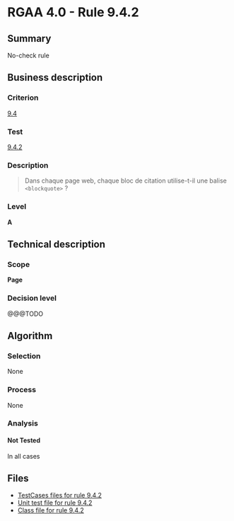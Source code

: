# RGAA 4.0 - Rule 9.4.2

## Summary

No-check rule

## Business description

### Criterion

[9.4](https://www.numerique.gouv.fr/publications/rgaa-accessibilite/methode/criteres/#crit-9-4)

### Test

[9.4.2](https://www.numerique.gouv.fr/publications/rgaa-accessibilite/methode/criteres/#test-9-4-2)

### Description

> Dans chaque page web, chaque bloc de citation utilise-t-il une balise `<blockquote>` ?

### Level

**A**


## Technical description

### Scope

**Page**

### Decision level

@@@TODO


## Algorithm

### Selection

None

### Process

None

### Analysis

#### Not Tested

In all cases


## Files

- [TestCases files for rule 9.4.2](https://gitlab.com/asqatasun/Asqatasun/-/tree/v5/rules/rules-rgaa4.0/src/test/resources/testcases/rgaa40/Rgaa40Rule090402/)
- [Unit test file for rule 9.4.2](https://gitlab.com/asqatasun/Asqatasun/-/blob/v5/rules/rules-rgaa4.0/src/test/java/org/asqatasun/rules/rgaa40/Rgaa40Rule090402Test.java)
- [Class file for rule 9.4.2](https://gitlab.com/asqatasun/Asqatasun/-/blob/v5/rules/rules-rgaa4.0/src/main/java/org/asqatasun/rules/rgaa40/Rgaa40Rule090402.java)


